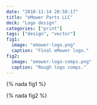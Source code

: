 ```yaml
---
date: "2010-11-14 20:58:17"
title: "eMower Parts LLC"
deck: "Logo design"
categories: ["print"]
tags: ["design", "vector"]
fig1:
  image: "emower-logo.png"
  caption: "Final eMower logo."
fig2:
  image: "emower-logo-comps.png"
  caption: "Rough logo comps."
---
```


{% nada fig1 %}

{% nada fig2 %}
